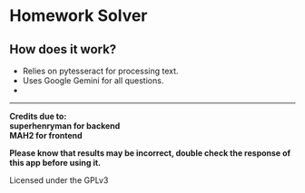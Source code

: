<h1>Homework Solver</h1>

<h2>How does it work?</h2>

<ul>
<li>Relies on pytesseract for processing text.</li>
<li>Uses Google Gemini for all questions.<li>
</ul>

<hr>
<p><strong>Credits due to: <br>superhenryman for backend<br>MAH2 for frontend</strong></p>
<p><strong>Please know that results may be incorrect, double check the response of this app before using it.</strong></p>

<p>Licensed under the GPLv3</p>